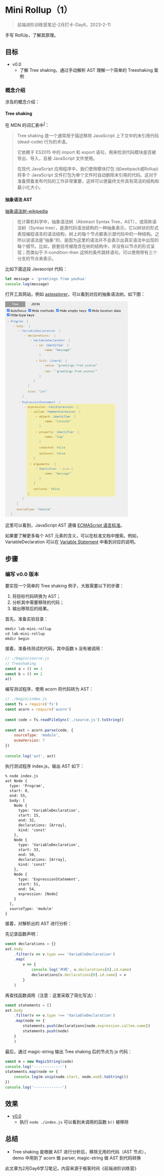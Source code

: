 # Mini Rollup（1）

> 前端进阶训练营笔记-2月打卡-Day6，2023-2-11

手写 RollUp，了解其原理。

## 目标

- v0.0
  - 了解 Tree shaking，通过手动解析 AST 理解一个简单的 Treeshaking 案例

### 概念介绍

涉及的概念介绍：

#### Tree shaking

在 MDN 的词汇表中<sup>[1][ref1]</sup>：

> Tree shaking 是一个通常用于描述移除 JavaScript 上下文中的未引用代码 (dead-code) 行为的术语。
> 
> 它依赖于 ES2015 中的 import 和 export 语句，用来检测代码模块是否被导出、导入，且被 JavaScript 文件使用。
> 
> 在现代 JavaScript 应用程序中，我们使用模块打包 (如webpack或Rollup) 将多个 JavaScript 文件打包为单个文件时自动删除未引用的代码。这对于准备预备发布代码的工作非常重要，这样可以使最终文件具有简洁的结构和最小化大小。

[ref1]: https://developer.mozilla.org/zh-CN/docs/Glossary/Tree_shaking

#### 抽象语法 AST

[抽象语法树-wikipedia](https://zh.wikipedia.org/zh-cn/%E6%8A%BD%E8%B1%A1%E8%AA%9E%E6%B3%95%E6%A8%B9)

> 在计算机科学中，抽象语法树（Abstract Syntax Tree，AST），或简称语法树（Syntax tree），是源代码语法结构的一种抽象表示。它以树状的形式表现编程语言的语法结构，树上的每个节点都表示源代码中的一种结构。之所以说语法是“抽象”的，是因为这里的语法并不会表示出真实语法中出现的每个细节。比如，嵌套括号被隐含在树的结构中，并没有以节点的形式呈现；而类似于 if-condition-then 这样的条件跳转语句，可以使用带有三个分支的节点来表示。

比如下面这段 Javascript 代码：

```js
let message = 'greetings from youhua'
console.log(message)
```

打开工具网站，例如 [astexplorer](https://astexplorer.net/)，可以看到对应的抽象语法树。如下图：

<img src="images/ast-js-greeting.png" title="Javascript Greeting AST" width="400px">

这里可以看到，JavaScript AST 遵循 [ECMAScript 语言标准](https://262.ecma-international.org/9.0/#sec-intro)。

如果要了解更多每个 AST 元素的含义，可以在标准文档中搜索。例如，VariableDeclaration 可以在 [Variable Statement](https://262.ecma-international.org/9.0/#sec-variable-statement) 中看到对应的说明。

## 步骤

### 编写 v0.0 版本

要实现一个简单的 Tree shaking 例子，大致需要以下的步骤：

1. 将目标代码转换为 AST；
2. 分析其中需要移除的代码；
3. 输出移除后的结果。

首先，准备实验目录：

```shell
mkdir lab-mini-rollup
cd lab-mini-rollup
mkdir begin
```

接着，准备待测试的代码，其中函数 `b` 没有被调用：

```js
// ./begin/source.js
// Treeshaking
const a = () => 1
const b = () => 2
a()
```

编写测试程序，使用 acorn 将代码转为 AST：

```js
// ./begin/index.js
const fs = require('fs')
const acorn = require('acorn')

const code = fs.readFileSync('./source.js').toString()

const ast = acorn.parse(code, {
    sourceType: 'module',
    ecmaVersion: 7
})

console.log('ast', ast)
```

执行测试程序 index.js，输出 AST 如下：

```shell
% node index.js
ast Node {
  type: 'Program',
  start: 0,
  end: 55,
  body: [
    Node {
      type: 'VariableDeclaration',
      start: 15,
      end: 32,
      declarations: [Array],
      kind: 'const'
    },
    Node {
      type: 'VariableDeclaration',
      start: 33,
      end: 50,
      declarations: [Array],
      kind: 'const'
    },
    Node {
      type: 'ExpressionStatement',
      start: 51,
      end: 54,
      expression: [Node]
    }
  ],
  sourceType: 'module'
}
```

接着，对解析出的 AST 进行分析：

先记录函数声明：

```js
const declarations = {}
ast.body
    .filter(v => v.type === 'VariableDeclaration')
    .map(
        v => {
            console.log('声明', v.declarations[0].id.name)
            declarations[v.declarations[0].id.name] = v
        }
    )
```

再查找函数调用（注意：这里采取了简化写法）：

```js
const statements = []
ast.body
    .filter(v => v.type !== 'VariableDeclaration')
    .map(node => {
        statements.push(declarations[node.expression.callee.name])
        statements.push(node)
    }
    )
```

最后，通过 magic-string 输出 Tree shaking 后的节点为 js 代码：

```js
const m = new MagicString(code)
console.log('-------------')
statements.map(node => {
    console.log(m.snip(node.start, node.end).toString())
})
console.log('-------------')
```

## 效果

- [v0.0](https://github.com/tangyouhua/lab-mini-rollup/releases/tag/v0.0)
  - 执行 `node ./index.js` 可以看到未调用的函数 `b()` 被移除

## 总结

- Tree shaking 是根据 AST 进行分析后，移除无用的代码（AST 节点），demo 中用到了 acorn 做 parser, magic-string 做 AST 到代码转换

此文章为2月Day6学习笔记，内容来源于极客时间《前端进阶训练营》
